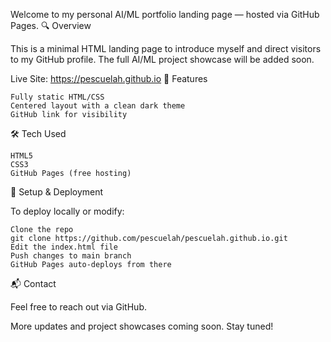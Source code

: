 Welcome to my personal AI/ML portfolio landing page — hosted via GitHub Pages.
🔍 Overview

This is a minimal HTML landing page to introduce myself and direct visitors to my GitHub profile. The full AI/ML project showcase will be added soon.

Live Site: https://pescuelah.github.io
🚀 Features

    Fully static HTML/CSS
    Centered layout with a clean dark theme
    GitHub link for visibility

🛠 Tech Used

    HTML5
    CSS3
    GitHub Pages (free hosting)

📁 Setup & Deployment

To deploy locally or modify:

    Clone the repo
    git clone https://github.com/pescuelah/pescuelah.github.io.git
    Edit the index.html file
    Push changes to main branch
    GitHub Pages auto-deploys from there

📬 Contact

Feel free to reach out via GitHub.

More updates and project showcases coming soon. Stay tuned!
